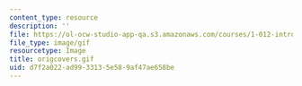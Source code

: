 ```yaml
---
content_type: resource
description: ''
file: https://ol-ocw-studio-app-qa.s3.amazonaws.com/courses/1-012-introduction-to-civil-engineering-design-spring-2002/d7f2a022ad9933135e589af47ae658be_origcovers.gif
file_type: image/gif
resourcetype: Image
title: origcovers.gif
uid: d7f2a022-ad99-3313-5e58-9af47ae658be
---
```

